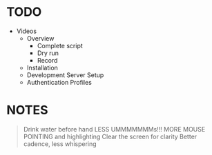 # TODO

- Videos
    - Overview
        - Complete script
        - Dry run
        - Record
    - Installation
    - Development Server Setup
    - Authentication Profiles

# NOTES

> Drink water before hand
> LESS UMMMMMMMs!!!
> MORE MOUSE POINTING and highlighting
> Clear the screen for clarity
> Better cadence, less whispering
